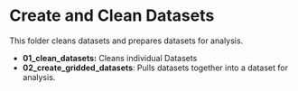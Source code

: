 # Create and Clean Datasets

This folder cleans datasets and prepares datasets for analysis.

* __01_clean_datasets:__ Cleans individual Datasets
* __02_create_gridded_datasets__: Pulls datasets together into a dataset for analysis.

